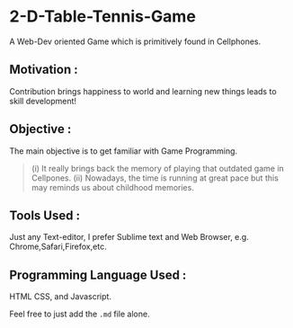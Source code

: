 # 2-D-Table-Tennis-Game
A Web-Dev oriented Game which is primitively found in Cellphones.

## Motivation :
Contribution brings happiness to world and learning new things leads to skill development!

## Objective :
The main objective is to get familiar with Game Programming.
>(i) It really brings back the memory of playing that outdated game in Cellpones.
>(ii) Nowadays, the time is running at great pace but this may reminds us about childhood memories.

## Tools Used :
Just any Text-editor, I prefer Sublime text and Web Browser, e.g. Chrome,Safari,Firefox,etc.

## Programming Language Used :
HTML CSS, and Javascript.

Feel free to just add the `.md` file alone.
